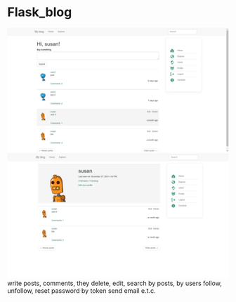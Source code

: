 # Flask_blog
![app](screenshots/home.png)
![app](screenshots/profile.png)
write posts, comments, 
they delete, edit, 
search by posts, by users
follow, unfollow,
reset password by token
send email e.t.c.
